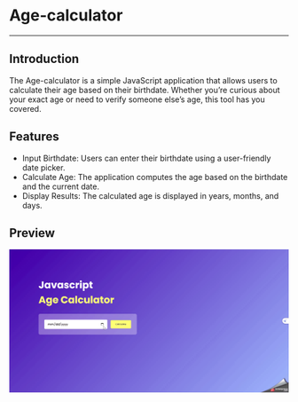 # Age-calculator
---
## Introduction
The Age-calculator is a simple JavaScript application that allows users to calculate their age based on their birthdate. Whether you’re curious about your exact age or need to verify someone else’s age, this tool has you covered.

## Features
- Input Birthdate: Users can enter their birthdate using a user-friendly date picker.
- Calculate Age: The application computes the age based on the birthdate and the current date.
- Display Results: The calculated age is displayed in years, months, and days.

## Preview
![Age-Calculator](age-calculator/age-calculator.gif)